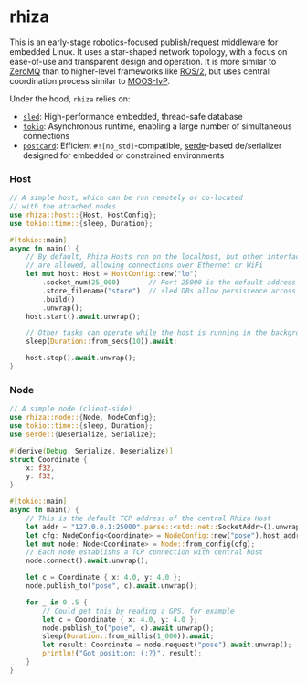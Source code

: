 # rhiza

This is an early-stage robotics-focused publish/request middleware for embedded Linux. It uses a star-shaped network topology, with a focus on ease-of-use and transparent design and operation. It is more similar to [ZeroMQ](https://zguide.zeromq.org/docs/chapter1/) than to higher-level frameworks like [ROS/2](https://design.ros2.org/articles/discovery_and_negotiation.html), but uses central coordination process similar to [MOOS-IvP](https://oceanai.mit.edu/ivpman/pmwiki/pmwiki.php?n=Helm.HelmDesignIntro#section2.4). 

Under the hood, `rhiza` relies on:
* [`sled`](https://github.com/spacejam/sled): High-performance embedded, thread-safe database 
* [`tokio`](https://tokio.rs): Asynchronous runtime, enabling a large number of simultaneous connections
* [`postcard`](https://github.com/jamesmunns/postcard): Efficient `#![no_std]`-compatible, [serde](https://serde.rs/)-based de/serializer designed for embedded or constrained environments 

### Host 
```rust
// A simple host, which can be run remotely or co-located
// with the attached nodes 
use rhiza::host::{Host, HostConfig};
use tokio::time::{sleep, Duration};

#[tokio::main]
async fn main() {
    // By default, Rhiza Hosts run on the localhost, but other interfaces
    // are allowed, allowing connections over Ethernet or WiFi
    let mut host: Host = HostConfig::new("lo")  
        .socket_num(25_000)       // Port 25000 is the default address  
        .store_filename("store")  // sled DBs allow persistence across reboots
        .build()
        .unwrap(); 
    host.start().await.unwrap();

    // Other tasks can operate while the host is running in the background
    sleep(Duration::from_secs(10)).await;

    host.stop().await.unwrap();
}
```

### Node
```rust
// A simple node (client-side)
use rhiza::node::{Node, NodeConfig};
use tokio::time::{sleep, Duration};
use serde::{Deserialize, Serialize};

#[derive(Debug, Serialize, Deserialize)]
struct Coordinate {
    x: f32,
    y: f32,
}

#[tokio::main]
async fn main() {
    // This is the default TCP address of the central Rhiza Host
    let addr = "127.0.0.1:25000".parse::<std::net::SocketAddr>().unwrap();
    let cfg: NodeConfig<Coordinate> = NodeConfig::new("pose").host_addr(addr);
    let mut node: Node<Coordinate> = Node::from_config(cfg);
    // Each node establishs a TCP connection with central host
    node.connect().await.unwrap();

    let c = Coordinate { x: 4.0, y: 4.0 };
    node.publish_to("pose", c).await.unwrap();

    for _ in 0..5 {
        // Could get this by reading a GPS, for example
        let c = Coordinate { x: 4.0, y: 4.0 };
        node.publish_to("pose", c).await.unwrap();
        sleep(Duration::from_millis(1_000)).await;
        let result: Coordinate = node.request("pose").await.unwrap();
        println!("Got position: {:?}", result);
    }
}
```
